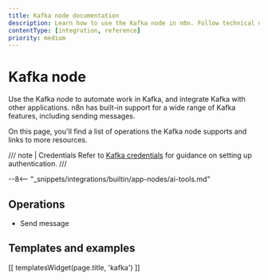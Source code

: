 ```yaml
---
title: Kafka node documentation
description: Learn how to use the Kafka node in n8n. Follow technical documentation to integrate Kafka node into your workflows.
contentType: [integration, reference]
priority: medium
---
```


# Kafka node

Use the Kafka node to automate work in Kafka, and integrate Kafka with other applications. n8n has built-in support for a wide range of Kafka features, including sending messages. 

On this page, you'll find a list of operations the Kafka node supports and links to more resources.

/// note | Credentials
Refer to [Kafka credentials](/integrations/builtin/credentials/kafka.md) for guidance on setting up authentication. 
///

--8<-- "_snippets/integrations/builtin/app-nodes/ai-tools.md"

## Operations

- Send message

## Templates and examples

<!-- see https://www.notion.so/n8n/Pull-in-templates-for-the-integrations-pages-37c716837b804d30a33b47475f6e3780 -->
[[ templatesWidget(page.title, 'kafka') ]]
